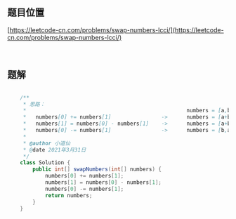 ## 题目位置

[https://leetcode-cn.com/problems/swap-numbers-lcci/](https://leetcode-cn.com/problems/swap-numbers-lcci/)

<br/>

## 题解

```java

    /**
     * 思路：
     *                                                   numbers = [a,b]
     *   numbers[0] += numbers[1]                ->      numbers = [a+b,b]
     *   numbers[1] = numbers[0] - numbers[1]    ->      numbers = [a+b,a]
     *   numbers[0] -= numbers[1]                ->      numbers = [b,a]
     *
     * @author 小道仙
     * @date 2021年3月31日
     */
    class Solution {
        public int[] swapNumbers(int[] numbers) {
            numbers[0] += numbers[1];
            numbers[1] = numbers[0] - numbers[1];
            numbers[0] -= numbers[1];
            return numbers;
        }
    }

```